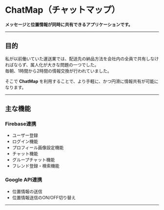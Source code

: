 # ChatMap（チャットマップ）

**メッセージと位置情報が同時に共有できるアプリケーションです。**

---

## 目的

私が以前働いていた運送業では、配送先の納品方法を会社内の全員で共有しなければならず、属人化が大きな問題の一つでした。  
毎朝、1時間から2時間の情報交換が行われていました。

そこで **ChatMap** を利用することで、より手軽に、かつ円滑に情報共有が可能になります。

---

## 主な機能

### Firebase連携

- ユーザー登録  
- ログイン機能  
- プロフィール画像設定機能  
- チャット機能  
- グループチャット機能  
- フレンド登録・検索機能  

### Google API連携

- 位置情報の送信  
- 位置情報送信のON/OFF切り替え  

---
